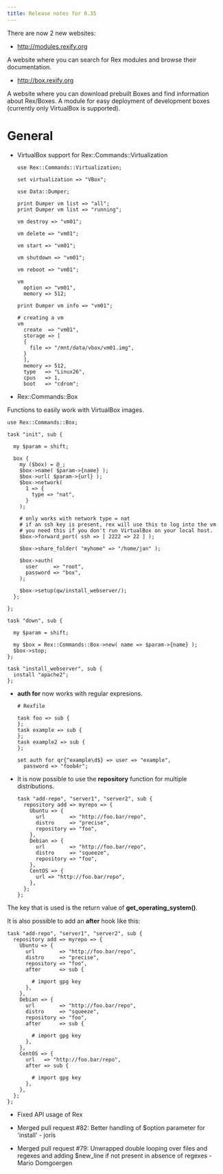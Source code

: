 ```yaml
---
title: Release notes for 0.35
---
```


There are now 2 new websites:

-   <http://modules.rexify.org>

A website where you can search for Rex modules and browse their documentation.

-   <http://box.rexify.org>

A website where you can download prebuilt Boxes and find information about Rex/Boxes. A module for easy deployment of development boxes (currently only VirtualBox is supported).

# General

-   VirtualBox support for Rex::Commands::Virtualization

        use Rex::Commands::Virtualization;

        set virtualization => "VBox";

        use Data::Dumper;

        print Dumper vm list => "all";
        print Dumper vm list => "running";

        vm destroy => "vm01";

        vm delete => "vm01";

        vm start => "vm01";

        vm shutdown => "vm01";

        vm reboot => "vm01";

        vm
          option => "vm01",
          memory => 512;

        print Dumper vm info => "vm01";

        # creating a vm
        vm
          create  => "vm01",
          storage => [
          {
            file => "/mnt/data/vbox/vm01.img",
          }
          ],
          memory => 512,
          type   => "Linux26",
          cpus   => 1,
          boot   => "cdrom";

-   Rex::Commands::Box

Functions to easily work with VirtualBox images.

    use Rex::Commands::Box;

    task "init", sub {

      my $param = shift;

      box {
        my ($box) = @_;
        $box->name( $param->{name} );
        $box->url( $param->{url} );
        $box->network(
          1 => {
            type => "nat",
          }
        );

        # only works with network type = nat
        # if an ssh key is present, rex will use this to log into the vm
        # you need this if you don't run VirtualBox on your local host.
        $box->forward_port( ssh => [ 2222 => 22 ] );

        $box->share_folder( "myhome" => "/home/jan" );

        $box->auth(
          user     => "root",
          password => "box",
        );

        $box->setup(qw/install_webserver/);
      };

    };

    task "down", sub {

      my $param = shift;

      my $box = Rex::Commands::Box->new( name => $param->{name} );
      $box->stop;
    };

    task "install_webserver", sub {
      install "apache2";
    };

-   **auth for** now works with regular expresions.

        # Rexfile
    
        task foo => sub {
        };
        task example => sub {
        };
        task example2 => sub {
        };
    
        set auth for qr{^example\d$} => user => "example",
          password => "foob4r";

-   It is now possible to use the **repository** function for multiple distributions.

        task "add-repo", "server1", "server2", sub {
          repository add => myrepo => {
            Ubuntu => {
              url        => "http://foo.bar/repo",
              distro     => "precise",
              repository => "foo",
            },
            Debian => {
              url        => "http://foo.bar/repo",
              distro     => "squeeze",
              repository => "foo",
            },
            CentOS => {
              url => "http://foo.bar/repo",
            },
          };
        };

The key that is used is the return value of **get\_operating\_system()**.

It is also possible to add an **after** hook like this:

    task "add-repo", "server1", "server2", sub {
      repository add => myrepo => {
        Ubuntu => {
          url        => "http://foo.bar/repo",
          distro     => "precise",
          repository => "foo",
          after      => sub {

            # import gpg key
          },
        },
        Debian => {
          url        => "http://foo.bar/repo",
          distro     => "squeeze",
          repository => "foo",
          after      => sub {

            # import gpg key
          },
        },
        CentOS => {
          url   => "http://foo.bar/repo",
          after => sub {

            # import gpg key
          },
        },
      };
    };

-   Fixed API usage of Rex

-   Merged pull request \#82: Better handling of $option parameter for 'install' - joris

-   Merged pull request \#79: Unwrapped double looping over files and regexes and adding $new\_line if not present in absence of regexes - Mario Domgoergen


